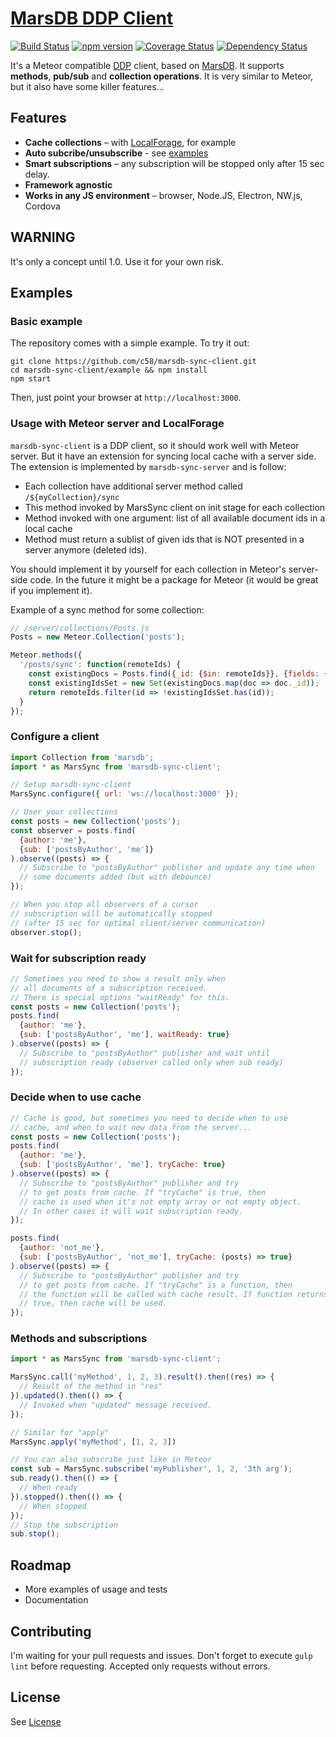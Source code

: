[MarsDB DDP Client](https://github.com/c58/marsdb-sync-client)
=========

[![Build Status](https://travis-ci.org/c58/marsdb-sync-client.svg?branch=master)](https://travis-ci.org/c58/marsdb-sync-client)
[![npm version](https://badge.fury.io/js/marsdb-sync-client.svg)](https://www.npmjs.com/package/marsdb-sync-client)
[![Coverage Status](https://coveralls.io/repos/c58/marsdb-sync-client/badge.svg?branch=master&service=github)](https://coveralls.io/github/c58/marsdb-sync-client?branch=master)
[![Dependency Status](https://david-dm.org/c58/marsdb-sync-client.svg)](https://david-dm.org/c58/marsdb-sync-client)

It's a Meteor compatible [DDP](https://github.com/meteor/meteor/blob/devel/packages/ddp/DDP.md) client, based on [MarsDB](https://github.com/c58/marsdb). It supports **methods**, **pub/sub** and **collection operations**. It is very similar to Meteor, but it also have some killer features...

## Features

* **Cache collections** – with [LocalForage](https://github.com/c58/marsdb-localforage), for example
* **Auto subcribe/unsubscribe** - see [examples](https://github.com/c58/marsdb-sync-client#examples)
* **Smart subscriptions** – any subscription will be stopped only after 15 sec delay.
* **Framework agnostic**
* **Works in any JS environment** – browser, Node.JS, Electron, NW.js, Cordova

## WARNING

It's only a concept until 1.0. Use it for your own risk.

## Examples

### Basic example
The repository comes with a simple example. To try it out:

```
git clone https://github.com/c58/marsdb-sync-client.git
cd marsdb-sync-client/example && npm install
npm start
```

Then, just point your browser at `http://localhost:3000`.

### Usage with Meteor server and LocalForage
`marsdb-sync-client` is a DDP client, so it should work well with Meteor server.
But it have an extension for syncing local cache with a server side. The extension is
implemented by `marsdb-sync-server` and is follow:

  * Each collection have additional server method called `/${myCollection}/sync`
  * This method invoked by MarsSync client on init stage for each collection
  * Method invoked with one argument: list of all available document ids in a local cache
  * Method must return a sublist of given ids that is NOT presented in a server anymore (deleted ids).

You should implement it by yourself for each collection in Meteor's server-side code.
In the future it might be a package for Meteor (it would be great if you implement it).

Example of a sync method for some collection:

```javascript
// /server/collections/Posts.js
Posts = new Meteor.Collection('posts');

Meteor.methods({
  '/posts/sync': function(remoteIds) {
    const existingDocs = Posts.find({_id: {$in: remoteIds}}, {fields: {_id: 1}}).fetch();
    const existingIdsSet = new Set(existingDocs.map(doc => doc._id));
    return remoteIds.filter(id => !existingIdsSet.has(id));
  }
});
```

### Configure a client
```javascript
import Collection from 'marsdb';
import * as MarsSync from 'marsdb-sync-client';

// Setup marsdb-sync-client
MarsSync.configure({ url: 'ws://localhost:3000' });

// User your collections
const posts = new Collection('posts');
const observer = posts.find(
  {author: 'me'},
  {sub: ['postsByAuthor', 'me']}
).observe((posts) => {
  // Subscribe to "postsByAuthor" publisher and update any time when
  // some documents added (but with debounce)
});

// When you stop all observers of a cursor
// subscription will be automatically stopped
// (after 15 sec for optimal client/server communication)
observer.stop();
```

### Wait for subscription ready
```javascript
// Sometimes you need to show a result only when
// all documents of a subscription received.
// There is special options "waitReady" for this.
const posts = new Collection('posts');
posts.find(
  {author: 'me'},
  {sub: ['postsByAuthor', 'me'], waitReady: true}
).observe((posts) => {
  // Subscribe to "postsByAuthor" publisher and wait until
  // subscription ready (observer called only when sub ready)
});
```

### Decide when to use cache
```javascript
// Cache is good, but sometimes you need to decide when to use
// cache, and when to wait new data from the server...
const posts = new Collection('posts');
posts.find(
  {author: 'me'},
  {sub: ['postsByAuthor', 'me'], tryCache: true}
).observe((posts) => {
  // Subscribe to "postsByAuthor" publisher and try
  // to get posts from cache. If "tryCache" is true, then
  // cache is used when it's not empty array or not empty object.
  // In other cases it will wait subscription ready.
});

posts.find(
  {author: 'not_me'},
  {sub: ['postsByAuthor', 'not_me'], tryCache: (posts) => true}
).observe((posts) => {
  // Subscribe to "postsByAuthor" publisher and try
  // to get posts from cache. If "tryCache" is a function, then
  // the function will be called with cache result. If function returns
  // true, then cache will be used.
});
```

### Methods and subscriptions
```javascript
import * as MarsSync from 'marsdb-sync-client';

MarsSync.call('myMethod', 1, 2, 3).result().then((res) => {
  // Result of the method in "res"
}).updated().then(() => {
  // Invoked when "updated" message received.
});

// Similar for "apply"
MarsSync.apply('myMethod', [1, 2, 3])

// You can also subscribe just like in Meteor
const sub = MarsSync.subscribe('myPublisher', 1, 2, '3th arg');
sub.ready().then(() => {
  // When ready
}).stopped().then(() => {
  // When stopped
});
// Stop the subscription
sub.stop();
```

## Roadmap
* More examples of usage and tests
* Documentation

## Contributing
I'm waiting for your pull requests and issues.
Don't forget to execute `gulp lint` before requesting. Accepted only requests without errors.

## License
See [License](LICENSE)
